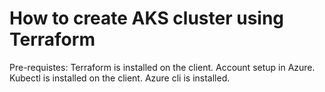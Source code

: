 # How to create AKS cluster using Terraform
Pre-requistes: 
    Terraform is installed on the client.
    Account setup in Azure.
    Kubectl is installed on the client.
    Azure cli is installed.
